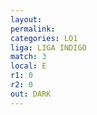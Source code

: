 ```yaml
---
layout: 
permalink: 
categories: LO1
liga: LIGA INDIGO
match: 3
local: E
r1: 0
r2: 0
out: DARK
---
```

